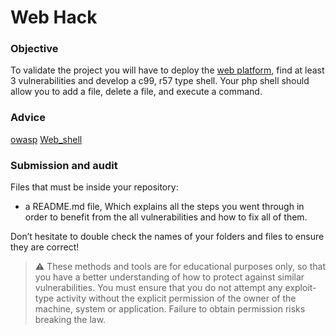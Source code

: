 # Web Hack

### Objective

To validate the project you will have to deploy the [web platform](./resources/webhack.zip), find at least 3 vulnerabilities and develop a c99, r57 type shell. Your php shell should allow you to add a file, delete a file, and execute a command.

### Advice

[owasp](https://owasp.org/)
[Web_shell](https://en.wikipedia.org/wiki/Web_shell)

### Submission and audit

Files that must be inside your repository:

- a README.md file, Which explains all the steps you went through in order to benefit from the all vulnerabilities and how to fix all of them.

Don’t hesitate to double check the names of your folders and files to ensure they are correct!

> ⚠️ These methods and tools are for educational purposes only, so that you have a better understanding of how to protect against similar vulnerabilities. You must ensure that you do not attempt any exploit-type activity without the explicit permission of the owner of the machine, system or application. Failure to obtain permission risks breaking the law.
